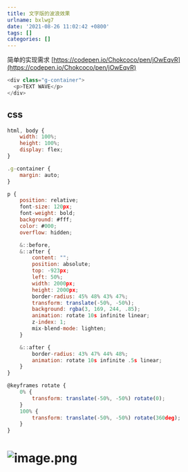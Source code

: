 ```yaml
---
title: 文字版的波浪效果
urlname: bxlwg7
date: '2021-08-26 11:02:42 +0800'
tags: []
categories: []
---
```


简单的实现需求 [https://codepen.io/Chokcoco/pen/jOwEqvR](https://codepen.io/Chokcoco/pen/jOwEqvR)

```javascript
<div class="g-container">
  <p>TEXT WAVE</p>
</div>
```

## css

```javascript
html, body {
    width: 100%;
    height: 100%;
    display: flex;
}

.g-container {
    margin: auto;
}

p {
    position: relative;
    font-size: 120px;
    font-weight: bold;
    background: #fff;
    color: #000;
    overflow: hidden;

    &::before,
    &::after {
        content: "";
        position: absolute;
        top: -923px;
        left: 50%;
        width: 2000px;
        height: 2000px;
        border-radius: 45% 48% 43% 47%;
        transform: translate(-50%, -50%);
        background: rgba(3, 169, 244, .85);
        animation: rotate 10s infinite linear;
        z-index: 1;
        mix-blend-mode: lighten;
    }

    &::after {
        border-radius: 43% 47% 44% 48%;
        animation: rotate 10s infinite .5s linear;
    }
}

@keyframes rotate {
    0% {
        transform: translate(-50%, -50%) rotate(0);
    }
    100% {
        transform: translate(-50%, -50%) rotate(360deg);
    }
}
```

# ![image.png](https://cdn.nlark.com/yuque/0/2021/png/12838787/1629947168502-e9feefa3-4e10-42ad-b936-048d9b266cc4.png#align=left&display=inline&height=442&margin=%5Bobject%20Object%5D&name=image.png&originHeight=442&originWidth=1733&size=31617&status=done&style=none&width=1733)
